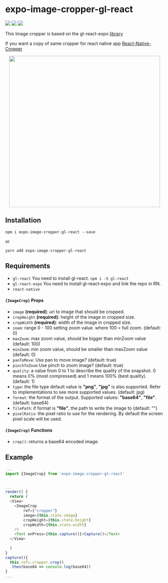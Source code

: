 # expo-image-cropper-gl-react
![](https://img.shields.io/npm/v/react-native-image-cropper.svg) 
![](https://img.shields.io/badge/gl--react->=2.1-05F561.svg) 
![](https://img.shields.io/badge/gl--react--expo-05F561.svg)

This Image cropper is based on the gl-react-expo [library](https://github.com/gre/gl-react/tree/master/packages/gl-react-expo)

If you want a copy of same cropper for react native app [React-Native-Cropper](https://github.com/stoffern/react-native-image-cropper)

 <p align="center">
    <a href="https://i.imgur.com/VSZPMHy.gif">
        <img src="https://i.imgur.com/VSZPMHy.gif" height="480"   >
    </a>
</p>


## Installation
```
npm i expo-image-cropper-gl-react --save
```
or
```
yarn add expo-image-cropper-gl-react
```

## Requirements
- `gl-react` You need to install gl-react. `npm i -S gl-react` 
- `gl-react-expo` You need to install gl-react-expo and link the repo in RN. 
- `react-native`

#### `{ImageCrop}` Props
- `image` **(required)**: uri to image that should be cropped.
- `cropHeight` **(required)**: height of the image in cropped size.
- `cropWidth` **(required)**: width of the image in cropped size.
- `zoom`: range 0 - 100 setting zoom value. where 100 = full zoom. (default: 0)
- `maxZoom`: max zoom value, should be bigger than minZoom value (default: 100)
- `minZoom`: min zoom value, should be smaller than maxZoom value (default: 0) 
- `panToMove`: Use pan to move image? (default: true)
- `pinchToZoom` Use pinch to zoom image? (default: true)
- `quality`: a value from 0 to 1 to describe the quality of the snapshot. 0 means 0% (most compressed) and 1 means 100% (best quality). (default: 1)
- `type`: the file type default value is **"png"**, **"jpg"** is also supported. Refer to implementations to see more supported values. (default: jpg)
- `format`: the format of the output. Supported values: **"base64"**, **"file"**. (default: base64)
- `filePath`: if format is **"file"**, the path to write the image to (default: "")
- `pixelRatio`: the pixel ratio to use for the rendering. By default the screen pixel scale will be used.

#### `{ImageCrop}` Functions
- `crop()`: returns a base64 encoded image.


## Example
```js
...
import {ImageCrop} from 'expo-image-cropper-gl-react'


...
render() {
  return (
  <View>
    <ImageCrop
        ref={"cropper"}
        image={this.state.image}
        cropHeight={this.state.height}
        cropWidth={this.state.width}
    />
    <Text onPress={this.capture()}>Capture()</Text>
  </View>
    
  )
} 
capture(){
  this.refs.cropper.crop()
  .then(base64 => console.log(base64))
}
...

```
